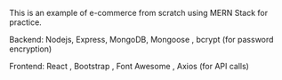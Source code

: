 This is an example of e-commerce from scratch using MERN Stack for practice.

Backend: Nodejs, Express, MongoDB, Mongoose , bcrypt (for password encryption)

Frontend: React , Bootstrap , Font Awesome , Axios (for API calls)


